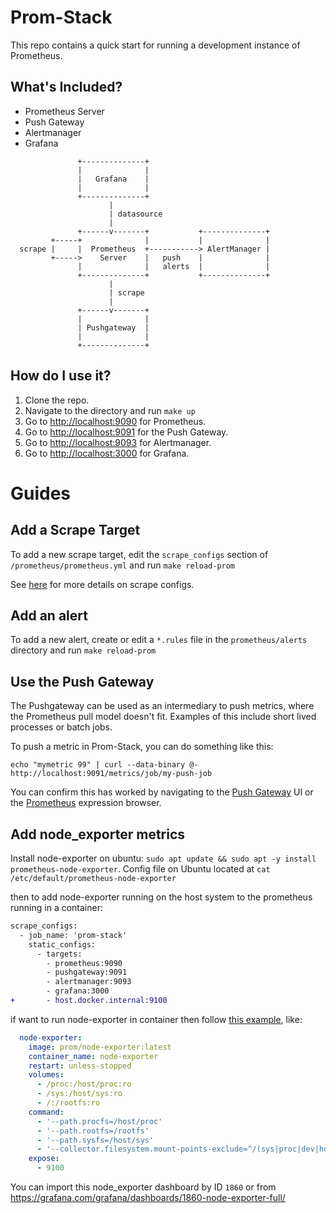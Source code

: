 # Prom-Stack

This repo contains a quick start for running a development instance of Prometheus.  

## What's Included?

* Prometheus Server
* Push Gateway
* Alertmanager
* Grafana

```
               +--------------+
               |              |
               |   Grafana    |
               |              |
               +--------------+
                      |
                      | datasource
                      |
               +------v-------+           +--------------+
         +-----+              |           |              |
  scrape |     |  Prometheus  +-----------> AlertManager |
         +----->    Server    |   push    |              |
               |              |   alerts  |              |
               +--------------+           +--------------+
                      |
                      | scrape
                      |
               +------v-------+
               |              |
               | Pushgateway  |
               |              |
               +--------------+
```

## How do I use it?

1. Clone the repo.
1. Navigate to the directory and run `make up`
1. Go to [http://localhost:9090](http://localhost:9090) for Prometheus.  
1. Go to [http://localhost:9091](http://localhost:9091) for the Push Gateway.  
1. Go to [http://localhost:9093](http://localhost:9093) for Alertmanager.
1. Go to [http://localhost:3000](http://localhost:3000) for Grafana.

# Guides
## Add a Scrape Target

To add a new scrape target, edit the `scrape_configs` section of `/prometheus/prometheus.yml` and run `make reload-prom`

See [here](https://prometheus.io/docs/operating/configuration/#%3Cscrape_config%3E) for more details on scrape configs.

## Add an alert

To add a new alert, create or edit a `*.rules` file in the `prometheus/alerts` directory and run `make reload-prom`

## Use the Push Gateway

The Pushgateway can be used as an intermediary to push metrics, where the Prometheus pull model doesn't fit.  Examples
of this include short lived processes or batch jobs.

To push a metric in Prom-Stack, you can do something like this:

`echo "mymetric 99" | curl --data-binary @- http://localhost:9091/metrics/job/my-push-job`

You can confirm this has worked by navigating to the [Push Gateway](http://localhost:9091) UI or the [Prometheus](http://localhost:9090) expression browser.

## Add node_exporter metrics

Install node-exporter on ubuntu: `sudo apt update && sudo apt -y install prometheus-node-exporter`. Config file on Ubuntu located at `cat /etc/default/prometheus-node-exporter`

then to add node-exporter running on the host system to the prometheus running in a container:
```diff
scrape_configs:
  - job_name: 'prom-stack'
    static_configs:
      - targets:
        - prometheus:9090
        - pushgateway:9091
        - alertmanager:9093
        - grafana:3000
+       - host.docker.internal:9100
```

if want to run node-exporter in container then follow [this example](https://grafana.com/docs/grafana-cloud/quickstart/docker-compose-linux/), like:
```yaml
  node-exporter:
    image: prom/node-exporter:latest
    container_name: node-exporter
    restart: unless-stopped
    volumes:
      - /proc:/host/proc:ro
      - /sys:/host/sys:ro
      - /:/rootfs:ro
    command:
      - '--path.procfs=/host/proc'
      - '--path.rootfs=/rootfs'
      - '--path.sysfs=/host/sys'
      - '--collector.filesystem.mount-points-exclude=^/(sys|proc|dev|host|etc)($$|/)'
    expose:
      - 9100
```

You can import this node_exporter dashboard by ID `1860` or from https://grafana.com/grafana/dashboards/1860-node-exporter-full/


